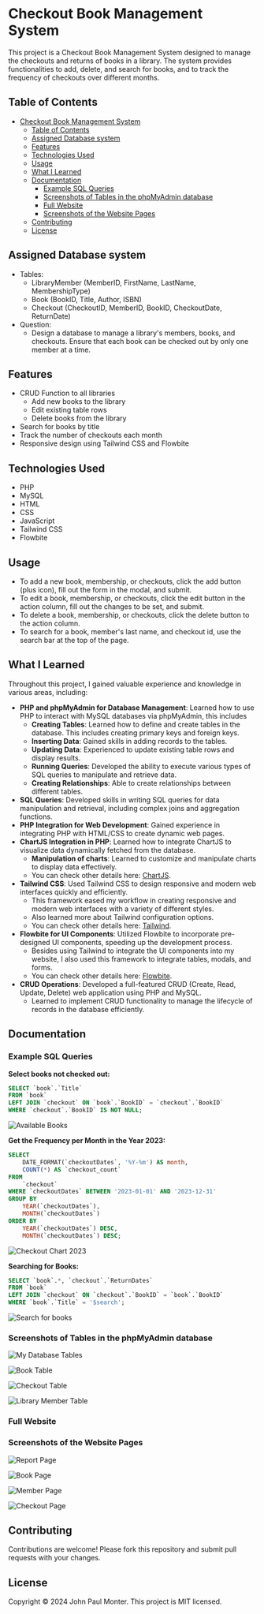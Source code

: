 # Checkout Book Management System

This project is a Checkout Book Management System designed to manage the checkouts and returns of books in a library. The system provides functionalities to add, delete, and search for books, and to track the frequency of checkouts over different months.

## Table of Contents

- [Checkout Book Management System](#checkout-book-management-system)
  - [Table of Contents](#table-of-contents)
  - [Assigned Database system](#assigned-database-system)
  - [Features](#features)
  - [Technologies Used](#technologies-used)
  - [Usage](#usage)
  - [What I Learned](#what-i-learned)
  - [Documentation](#documentation)
    - [Example SQL Queries](#example-sql-queries)
    - [Screenshots of Tables in the phpMyAdmin database](#screenshots-of-tables-in-the-phpmyadmin-database)
    - [Full Website](#full-website)
    - [Screenshots of the Website Pages](#screenshots-of-the-website-pages)
  - [Contributing](#contributing)
  - [License](#license)

## Assigned Database system

- Tables:
  - LibraryMember (MemberID, FirstName, LastName, MembershipType)
  - Book (BookID, Title, Author, ISBN)
  - Checkout (CheckoutID, MemberID, BookID, CheckoutDate, ReturnDate)
- Question:
  - Design a database to manage a library's members, books, and checkouts. Ensure that each book can be checked out by only one member at a time.

## Features

- CRUD Function to all libraries
  - Add new books to the library
  - Edit existing table rows
  - Delete books from the library
- Search for books by title
- Track the number of checkouts each month
- Responsive design using Tailwind CSS and Flowbite

## Technologies Used

- PHP
- MySQL
- HTML
- CSS
- JavaScript
- Tailwind CSS
- Flowbite

## Usage

- To add a new book, membership, or checkouts, click the add button (plus icon), fill out the form in the modal, and submit.
- To edit a book, membership, or checkouts, click the edit button in the action column, fill out the changes to be set, and submit.
- To delete a book, membership, or checkouts, click the delete button to the action column.
- To search for a book, member's last name, and checkout id, use the search bar at the top of the page.

## What I Learned

Throughout this project, I gained valuable experience and knowledge in various areas, including:

- **PHP and phpMyAdmin for Database Management**: Learned how to use PHP to interact with MySQL databases via phpMyAdmin, this includes
  - **Creating Tables**: Learned how to define and create tables in the database. This includes creating primary keys and foreign keys.
  - **Inserting Data**: Gained skills in adding records to the tables.
  - **Updating Data**: Experienced to update existing table rows and display results.
  - **Running Queries**: Developed the ability to execute various types of SQL queries to manipulate and retrieve data.
  - **Creating Relationships**: Able to create relationships between different tables.
- **SQL Queries**: Developed skills in writing SQL queries for data manipulation and retrieval, including complex joins and aggregation functions.
- **PHP Integration for Web Development**: Gained experience in integrating PHP with HTML/CSS to create dynamic web pages.
- **ChartJS Integration in PHP**: Learned how to integrate ChartJS to visualize data dynamically fetched from the database.
  - **Manipulation of charts**: Learned to customize and manipulate charts to display data effectively.
  - You can check other details here: [ChartJS](https://www.chartjs.org/docs/latest/).
- **Tailwind CSS**: Used Tailwind CSS to design responsive and modern web interfaces quickly and efficiently.
  - This framework eased my workflow in creating responsive and modern web interfaces with a variety of different styles.
  - Also learned more about Tailwind configuration options.
  - You can check other details here: [Tailwind](https://tailwindcss.com/).
- **Flowbite for UI Components**: Utilized Flowbite to incorporate pre-designed UI components, speeding up the development process.
  - Besides using Tailwind to integrate the UI components into my website, I also used this framework to integrate tables, modals, and forms.
  - You can check other details here: [Flowbite](https://flowbite.com/).
- **CRUD Operations**: Developed a full-featured CRUD (Create, Read, Update, Delete) web application using PHP and MySQL.
  - Learned to implement CRUD functionality to manage the lifecycle of records in the database efficiently.

## Documentation

### Example SQL Queries

**Select books not checked out:**

```sql
SELECT `book`.`Title`
FROM `book`
LEFT JOIN `checkout` ON `book`.`BookID` = `checkout`.`BookID`
WHERE `checkout`.`BookID` IS NOT NULL;
```

![Available Books](./assets/img/image-4.png)

**Get the Frequency per Month in the Year 2023:**

```sql
SELECT
    DATE_FORMAT(`checkoutDates`, '%Y-%m') AS month,
    COUNT(*) AS `checkout_count`
FROM
    `checkout`
WHERE `checkoutDates` BETWEEN '2023-01-01' AND '2023-12-31'
GROUP BY
    YEAR(`checkoutDates`),
    MONTH(`checkoutDates`)
ORDER BY
    YEAR(`checkoutDates`) DESC,
    MONTH(`checkoutDates`) DESC;
```

![Checkout Chart 2023](./assets/img/image-5.png)

**Searching for Books:**

```sql
SELECT `book`.*, `checkout`.`ReturnDates`
FROM `book`
LEFT JOIN `checkout` ON `checkout`.`BookID` = `book`.`BookID`
WHERE `book`.`Title` = '$search';
```

![Search for books](./assets/img/image-6.png)

### Screenshots of Tables in the phpMyAdmin database

![My Database Tables](./assets/img/image.png)

![Book Table](./assets/img/image-1.png)

![Checkout Table](./assets/img/image-2.png)

![Library Member Table](./assets/img/image-3.png)

### Full Website



### Screenshots of the Website Pages

![Report Page](./assets/img/image-7.png)

![Book Page](./assets/img/image-8.png)

![Member Page](./assets/img/image-9.png)

![Checkout Page](./assets/img/image-10.png)

## Contributing

Contributions are welcome! Please fork this repository and submit pull requests with your changes.

## License

Copyright © 2024 John Paul Monter.
This project is MIT licensed.
